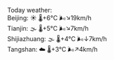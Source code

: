 Today weather:  
Beijing: ☀️ 🌡️+6°C 🌬️↘19km/h  
Tianjin: 🌫  🌡️+5°C 🌬️↘7km/h  
Shijiazhuang: 🌫  🌡️+4°C 🌬️↓7km/h  
Tangshan: ☁️ 🌡️+3°C 🌬️↗4km/h  
